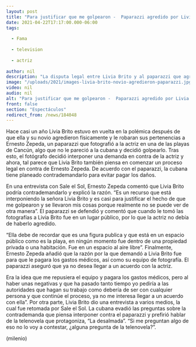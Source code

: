 ```yaml
---
layout: post
title: "Para justificar que me golpearon -  Paparazzi agredido por Livia Brito asegura que actriz piensa contrademandarlo"
date: 2021-04-22T17:17:00.000-06:00
tags:
  
  - Fama
  
  - television
  
  - actriz
  
author: nil
description: "La disputa legal entre Livia Brito y al paparazzi que agredió no termina. El fotógrafo aseguró que la actriz piensa contrademandarlo, ésta es la razón. "
image: "/uploads/2021/images-livia-brito-novio-agredieron-paparazzi.jpg"
video: nil
audio: nil
alt: "Para justificar que me golpearon -  Paparazzi agredido por Livia Brito asegura que actriz piensa contrademandarlo"
front: false
section: "Espectáculos"
redirect_from: /news/184048
---
```


Hace casi un año Livia Brito estuvo en vuelta en la polémica después de que ella y su novio agredieron físicamente y le robaran sus pertenencias a Ernesto Zepeda, un paparazzi que fotografió a la actriz en una de las playas de Cancún, algo que no le pareció a la cubana y decidió golpearlo. Tras esto, el fotógrafo decidió interponer una demanda en contra de la actriz y ahora, tal parece que Livia Brito también piensa en comenzar un proceso legal en contra de Ernesto Zepeda. De acuerdo con el paparazzi, la cubana tiene planeado contrademandarlo para evitar pagar los daños. 

En una entrevista con Sale el Sol, Ernesto Zepeda comentó que Livia Brito podría contrademandarlo y explicó la razón. “Es un recurso que está interponiendo la señora Livia Brito y es casi para justificar el hecho de que me golpearon y se llevaron mis cosas porque realmente no se puede ver de otra manera”. El paparazzi se defendió y comentó que cuando le tomó las fotografías a Livia Brito fue en un lugar público, por lo que la actriz no debía de haberlo agredido. 

“Ella debe de recordar que es una figura publica y que está en un espacio público como es la playa, en ningún momento fue dentro de una propiedad privada o una habitación. Fue en un espacio al aire libre”. Finalmente, Ernesto Zepeda añadió que la razón por la que demandó a Livia Brito fue para que le pagara los gastos médicos, así como su equipo de fotografía. El paparazzi aseguró que ya no desea llegar a un acuerdo con la actriz.

Era la idea que me repusiera el equipo y pagara los gastos médicos, pero al haber unas negativas y que ha pasado tanto tiempo yo pediría a las autoridades que hagan su trabajo como debería de ser con cualquier persona y que continúe el proceso, ya no me interesa llegar a un acuerdo con ella”. Por otra parte, Livia Brito dio una entrevista a varios medios, la cual fue retomada por Sale el Sol. La cubana evadió las preguntas sobre la contrademanda que piensa interponer contra el paparazzi y prefirió hablar de la telenovela que protagoniza, “La desalmada”. “Si me preguntan algo de eso no lo voy a contestar, ¿alguna pregunta de la telenovela?”. 

(milenio)